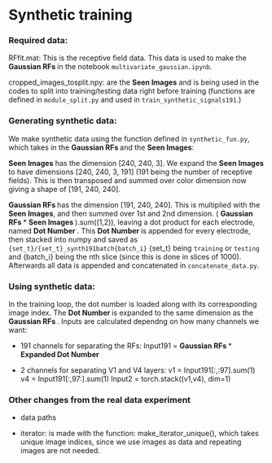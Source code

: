 # Synthetic training

### Required data: 

RFfit.mat: This is the receptive field data. This data is used to make the <b> Gaussian RFs </b> in the notebook `multivariate_gaussian.ipynb`. 

cropped_images_tosplit.npy: are the <b> Seen Images</b> and is being used in the codes to split into training/testing data right before training (functions are defined in `module_split.py` and used in `train_synthetic_signals191`.)


### Generating synthetic data:
We make synthetic data using the function defined in `synthetic_fun.py`, which takes in the  <b> Gaussian RFs </b> and the <b> Seen Images</b>:

<b> Seen Images</b> has the dimension [240, 240, 3]. We expand the <b> Seen Images</b> to have dimensions [240, 240, 3, 191] (191 being the number of receptive fields). This is then transposed and summed over color dimension now giving a shape of [191, 240, 240].

<b> Gaussian RFs </b> has the dimension [191, 240, 240]. This is multiplied with the <b> Seen Images</b>, and then summed over 1st and 2nd dimension. ( <b> Gaussian RFs </b> * <b> Seen Images </b> ).sum((1,2)), leaving a dot product for each electrode, named <b> Dot Number </b>. This <b> Dot Number </b> is appended for every electrode, then stacked into numpy and saved as `{set_t}/{set_t}_synth191batch{batch_i}` {set_t} being `training` or `testing` and {batch_i} being the nth slice (since this is done in slices of 1000). Afterwards all data is appended and concatenated in `concatenate_data.py`. 



### Using synthetic data:
In the training loop, the dot number is loaded along with its corresponding image index. The <b> Dot Number </b> is expanded to the same dimension as the <b> Gaussian RFs </b>. Inputs are calculated dependng on how many channels we want:
- 191 channels for separating the RFs:
    Input191 = <b> Gaussian RFs </b> * <b> Expanded Dot Number </b> 
    
- 2 channels for separating V1 and V4 layers:
    v1 = Input191[:,:97].sum(1)
    v4 = Input191[:,97:].sum(1)
    Input2 = torch.stack((v1,v4), dim=1)




### Other changes from the real data experiment

- data paths

- iterator: is made with the function: make_iterator_unique(), which takes unique image indices, since we use images as data and repeating images are not needed. 